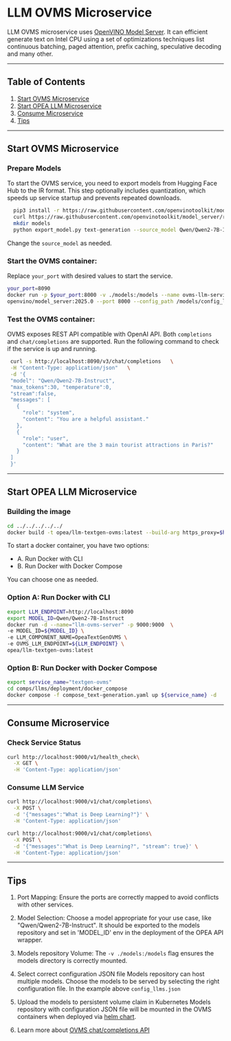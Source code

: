 # LLM OVMS Microservice

LLM OVMS microservice uses [OpenVINO Model Server](https://github.com/openvinotoolkit/model_server). It can efficient generate text on Intel CPU using a set of optimizations techniques list continuous batching, paged attention, prefix caching, speculative decoding and many other.

---

## Table of Contents

1. [Start OVMS Microservice](#start-ovms-microservice)
2. [Start OPEA LLM Microservice](#start-opea-llm-microservice)
3. [Consume Microservice](#consume-microservice)
4. [Tips](#tips)

---

## Start OVMS Microservice

### Prepare Models

To start the OVMS service, you need to export models from Hugging Face Hub to the IR format. This step optionally includes quantization, which speeds up service startup and prevents repeated downloads.

```bash
  pip3 install -r https://raw.githubusercontent.com/openvinotoolkit/model_server/refs/heads/releases/2025/0/demos/common/export_models/requirements.txt
  curl https://raw.githubusercontent.com/openvinotoolkit/model_server/refs/heads/releases/2025/0/demos/common/export_models/export_model.py -o export_model.py
  mkdir models
  python export_model.py text-generation --source_model Qwen/Qwen2-7B-Instruct --weight-format int8 --config_file_path models/config_llm.json --model_repository_path models --target_device CPU
```

Change the `source_model` as needed.

### Start the OVMS container:

Replace `your_port` with desired values to start the service.

```bash
your_port=8090
docker run -p $your_port:8000 -v ./models:/models --name ovms-llm-serving \
openvino/model_server:2025.0 --port 8000 --config_path /models/config_llm.json
```

### Test the OVMS container:

OVMS exposes REST API compatible with OpenAI API. Both `completions` and `chat/completions` are supported.
Run the following command to check if the service is up and running.

```bash
 curl -s http://localhost:8090/v3/chat/completions   \
 -H "Content-Type: application/json"   \
 -d '{
 "model": "Qwen/Qwen2-7B-Instruct",
 "max_tokens":30, "temperature":0,
 "stream":false,
 "messages": [
   {
     "role": "system",
     "content": "You are a helpful assistant."
   },
   {
     "role": "user",
     "content": "What are the 3 main tourist attractions in Paris?"
   }
 ]
 }'
```

---

## Start OPEA LLM Microservice

### Building the image

```bash
cd ../../../../../
docker build -t opea/llm-textgen-ovms:latest --build-arg https_proxy=$https_proxy --build-arg http_proxy=$http_proxy -f comps/llms/src/text-generation/Dockerfile .
```

To start a docker container, you have two options:

- A. Run Docker with CLI
- B. Run Docker with Docker Compose

You can choose one as needed.

### Option A: Run Docker with CLI

```bash
export LLM_ENDPOINT=http://localhost:8090
export MODEL_ID=Qwen/Qwen2-7B-Instruct
docker run -d --name="llm-ovms-server" -p 9000:9000  \
-e MODEL_ID=${MODEL_ID} \
-e LLM_COMPONENT_NAME=OpeaTextGenOVMS \
-e OVMS_LLM_ENDPOINT=${LLM_ENDPOINT} \
opea/llm-textgen-ovms:latest
```

### Option B: Run Docker with Docker Compose

```bash
export service_name="textgen-ovms"
cd comps/llms/deployment/docker_compose
docker compose -f compose_text-generation.yaml up ${service_name} -d
```

---

## Consume Microservice

### Check Service Status

```bash
curl http://localhost:9000/v1/health_check\
  -X GET \
  -H 'Content-Type: application/json'
```

### Consume LLM Service

```bash
curl http://localhost:9000/v1/chat/completions\
  -X POST \
  -d '{"messages":"What is Deep Learning?"}' \
  -H 'Content-Type: application/json'
```

```bash
curl http://localhost:9000/v1/chat/completions\
  -X POST \
  -d '{"messages":"What is Deep Learning?", "stream": true}' \
  -H 'Content-Type: application/json'
```

---

## Tips

1. Port Mapping:
   Ensure the ports are correctly mapped to avoid conflicts with other services.

2. Model Selection:
   Choose a model appropriate for your use case, like "Qwen/Qwen2-7B-Instruct".
   It should be exported to the models repository and set in 'MODEL_ID' env in the deployment of the OPEA API wrapper.

3. Models repository Volume:
   The `-v ./models:/models` flag ensures the models directory is correctly mounted.

4. Select correct configuration JSON file
   Models repository can host multiple models. Choose the models to be served by selecting the right configuration file.
   In the example above `config_llms.json`

5. Upload the models to persistent volume claim in Kubernetes
   Models repository with configuration JSON file will be mounted in the OVMS containers when deployed via [helm chart](../../../third_parties/ovms/deployment/kubernetes/README.md).

6. Learn more about [OVMS chat/completions API](https://docs.openvino.ai/2025/model-server/ovms_docs_rest_api_chat.html)

